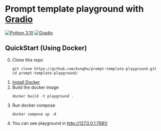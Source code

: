 # Prompt template playground with [Gradio](https://gradio.app)
[![Python 3.10](https://img.shields.io/badge/python-3.10-blue.svg)](https://www.python.org/downloads/release/python-3100/)
[![Gradio](https://img.shields.io/badge/gradio-3.41-blue)](https://gradio.app)


## QuickStart (Using Docker)

0. Clone this repo
   ```shell
   git clone https://github.com/kvngho/prompt-template-playground.git
   cd prompt-template-playground/
   ```
1. [Install Docker](https://docker.io)
2. Build the docker image
    ```shell
    docker build -t playground .
    ```
3. Run docker compose
    ```shell
    docker compose up -d
    ```
4. You can see playground in http://127.0.0.1:7681/